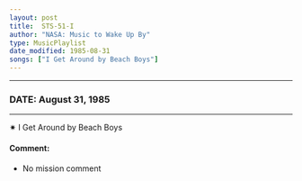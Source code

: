 ```yaml
---
layout: post
title:  STS-51-I
author: "NASA: Music to Wake Up By"
type: MusicPlaylist
date_modified: 1985-08-31
songs: ["I Get Around by Beach Boys"]
---
```


----
### DATE: August 31, 1985
----
✷ I Get Around by Beach Boys

#### Comment:
* No mission comment



<br/>
<center>
	<a target="_blank"
	   href="https://twitter.com/intent/tweet?hashtags=Space,NASA,Playlist,NASAWakeupCalls,SpaceProgram&text={{ page.author}}, '{{ page.songs.first }}' {{ page.title }}, {{ page.date | date: '%B %d, %Y' }}. {{ site.url }}{{ page.url }} @nasawakeupcalls">
	   <i class="fab fa-twitter" alt="Tweet this page" style="font-size: 1.3em;"></i>
	</a>
	&nbsp; 	<i class="fas fa-user-astronaut" style="font-size: 1.5em;"></i> &nbsp;
    <a type="amzn" search="'I Get Around by Beach Boys'" category="popular music">
        <i class="fab fa-amazon" style="font-size: 1.3em;"></i>
    </a>
</center>
